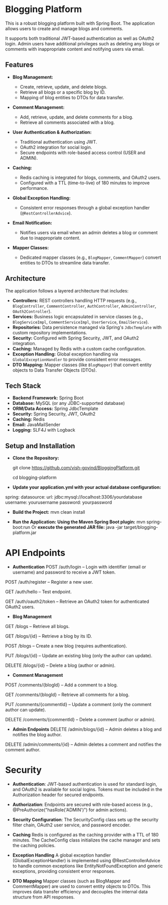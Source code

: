 # Blogging Platform

This is a robust blogging platform built with Spring Boot.
The application allows users to create and manage blogs and comments.

It supports both traditional JWT-based authentication as well as OAuth2 login. 
Admin users have additional privileges such as deleting any blogs or comments with inappropriate content and notifying users via email.

## Features
- **Blog Management:**  
  - Create, retrieve, update, and delete blogs.
  - Retrieve all blogs or a specific blog by ID.
  - Mapping of blog entities to DTOs for data transfer.

- **Comment Management:**  
  - Add, retrieve, update, and delete comments for a blog.
  - Retrieve all comments associated with a blog.
  
- **User Authentication & Authorization:**  
  - Traditional authentication using JWT.
  - OAuth2 integration for social login.
  - Secure endpoints with role-based access control (USER and ADMIN).
  
- **Caching:**  
  - Redis caching is integrated for blogs, comments, and OAuth2 users.
  - Configured with a TTL (time-to-live) of 180 minutes to improve performance.

- **Global Exception Handling:**  
  - Consistent error responses through a global exception handler (`@RestControllerAdvice`).

- **Email Notification:**  
  - Notifies users via email when an admin deletes a blog or comment due to inappropriate content.

- **Mapper Classes:**  
  - Dedicated mapper classes (e.g., `BlogMapper`, `CommentMapper`) convert entities to DTOs to streamline data transfer.

## Architecture

The application follows a layered architecture that includes:

- **Controllers:** REST controllers handling HTTP requests (e.g., `BlogController`, `CommentController`, `AuthController`, `AdminController`, `OAuth2Controller`).
- **Services:** Business logic encapsulated in service classes (e.g., `BlogServiceImpl`, `CommentServiceImpl`, `UserService`, `EmailService`).
- **Repositories:** Data persistence managed via Spring's `JdbcTemplate` with custom repository implementations.
- **Security:** Configured with Spring Security, JWT, and OAuth2 integration.
- **Caching:** Managed by Redis with a custom cache configuration.
- **Exception Handling:** Global exception handling via `GlobalExceptionHandler` to provide consistent error messages.
- **DTO Mapping:** Mapper classes (like `BlogMapper`) that convert entity objects to Data Transfer Objects (DTOs).

## Tech Stack

- **Backend Framework:** Spring Boot
- **Database:** MySQL (or any JDBC-supported database)
- **ORM/Data Access:** Spring JdbcTemplate
- **Security:** Spring Security, JWT, OAuth2
- **Caching:** Redis
- **Email:** JavaMailSender
- **Logging:** SLF4J with Logback

## Setup and Installation

- **Clone the Repository:**

   git clone https://github.com/vish-govind/BloggingPlatform.git

   cd blogging-platform

- **Update your application.yml with your actual database configuration:**

spring:
  datasource:
    url: jdbc:mysql://localhost:3306/yourdatabase             
    username: yourusername
    password: yourpassword

	  
- **Build the Project:** 
          mvn clean install

- **Run the Application:**
**Using the Maven Spring Boot plugin:**
mvn spring-boot:run
Or **execute the generated JAR file:**
java -jar target/blogging-platform.jar


# API Endpoints

- **Authentication**
POST /auth/login – Login with identifier (email or username) 
and password to receive a JWT token.

POST /auth/register – Register a new user.

GET /auth/hello – Test endpoint.

GET /auth/oauth2/token – Retrieve an OAuth2 token for authenticated OAuth2 users.

- **Blog Management**

GET /blogs – Retrieve all blogs.

GET /blogs/{id} – Retrieve a blog by its ID.

POST /blogs – Create a new blog (requires authentication).

PUT /blogs/{id} – Update an existing blog (only the author can update).

DELETE /blogs/{id} – Delete a blog (author or admin).

- **Comment Management**

POST /comments/{blogId} – Add a comment to a blog.

GET /comments/{blogId} – Retrieve all comments for a blog.

PUT /comments/{commentId} – Update a comment (only the comment author can update).

DELETE /comments/{commentId} – Delete a comment (author or admin).

- **Admin Endpoints**
DELETE /admin/blogs/{id} – Admin deletes a blog and notifies the blog author.

DELETE /admin/comments/{id} – Admin deletes a comment and notifies the comment author.

# Security
- **Authentication**:
JWT-based authentication is used for standard login, and OAuth2 is available for social logins. Tokens must be included in the Authorization header for secured endpoints.

- **Authorization**:
Endpoints are secured with role-based access (e.g., @PreAuthorize("hasRole('ADMIN')") for admin actions).

- **Security Configuration**:
The SecurityConfig class sets up the security filter chain, OAuth2 user service, and password encoder.

- **Caching**
Redis is configured as the caching provider with a TTL of 180 minutes. The CacheConfig class initializes the cache manager and sets the caching policies.

- **Exception Handling**
A global exception handler (GlobalExceptionHandler) is implemented using @RestControllerAdvice to handle common exceptions like EntityNotFoundException and generic exceptions, providing consistent error responses.

- **DTO Mapping**
Mapper classes (such as BlogMapper and CommentMapper) are used to convert entity objects to DTOs. This improves data transfer efficiency and decouples the internal data structure from API responses.

